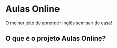# Aulas Online
O melhor jeito de aprender inglês sem sair de casa!

## O que é o projeto Aulas Online?
